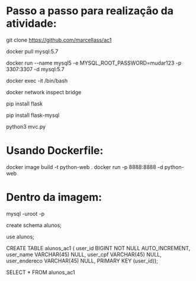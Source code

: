 # Passo a passo para realização da atividade:

git clone https://github.com/marcellass/ac1

docker pull mysql:5.7

docker run --name mysql5 -e MYSQL_ROOT_PASSWORD=mudar123 -p 3307:3307 -d mysql:5.7

docker exec -it <ip do container> /bin/bash

docker network inspect bridge

pip install flask

pip install flask-mysql

python3 mvc.py
  
# Usando Dockerfile:
  docker image build -t python-web .
  docker run -p 8888:8888 -d python-web
  
  
# Dentro da imagem:
 
mysql -uroot -p

create schema alunos;

use alunos;

CREATE TABLE alunos_ac1 ( user_id BIGINT NOT NULL AUTO_INCREMENT, user_name VARCHAR(45) NULL, user_cpf VARCHAR(45) NULL, user_endereco VARCHAR(45) NULL, PRIMARY KEY (user_id));

SELECT * FROM alunos_ac1

  
  
